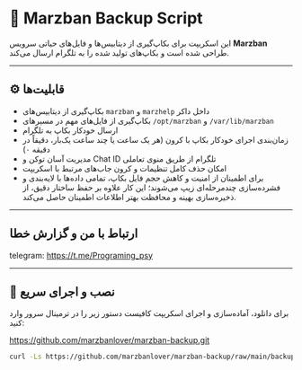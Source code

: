# 🚀 Marzban Backup Script

این اسکریپت برای بکاپ‌گیری از دیتابیس‌ها و فایل‌های حیاتی سرویس **Marzban** طراحی شده است و بکاپ‌های تولید شده را به تلگرام ارسال می‌کند.

---

## ⚙️ قابلیت‌ها

- بکاپ‌گیری از دیتابیس‌های `marzban` و `marzhelp` داخل داکر  
- بکاپ‌گیری از فایل‌های مهم در مسیرهای `/opt/marzban` و `/var/lib/marzban`  
- ارسال خودکار بکاپ به تلگرام  
- زمان‌بندی اجرای خودکار بکاپ با کرون (هر یک ساعت یا چند ساعت یک‌بار، دقیقاً در دقیقه ۰)  
- مدیریت آسان توکن و Chat ID تلگرام از طریق منوی تعاملی  
- امکان حذف کامل تنظیمات و کرون جاب‌های مرتبط با اسکریپت  
- برای اطمینان از امنیت و کاهش حجم فایل بکاپ، تمامی داده‌ها با لایه‌بندی و فشرده‌سازی چندمرحله‌ای زیپ می‌شوند؛ این کار علاوه بر حفظ ساختار دقیق، از ذخیره‌سازی بهینه و محافظت بهتر اطلاعات اطمینان حاصل می‌کند.



---


## ارتباط با من و گزارش خطا 
telegram: https://t.me/Programing_psy

---

## 🚀 نصب و اجرای سریع

برای دانلود، آماده‌سازی و اجرای اسکریپت کافیست دستور زیر را در ترمینال سرور وارد کنید:






https://github.com/marzbanlover/marzban-backup.git



```bash
curl -Ls https://github.com/marzbanlover/marzban-backup/raw/main/backup.sh -o /root/backup.sh && chmod +x /root/backup.sh && /root/backup.sh